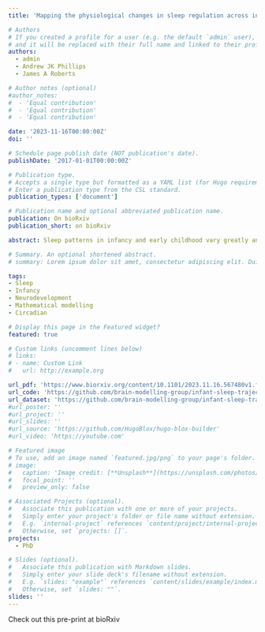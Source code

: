 ```yaml
---
title: 'Mapping the physiological changes in sleep regulation across infancy and young childhood'

# Authors
# If you created a profile for a user (e.g. the default `admin` user), write the username (folder name) here
# and it will be replaced with their full name and linked to their profile.
authors:
  - admin
  - Andrew JK Phillips 
  - James A Roberts

# Author notes (optional)
#author_notes:
#  - 'Equal contribution'
#  - 'Equal contribution'
#  - 'Equal contribution'

date: '2023-11-16T00:00:00Z'
doi: ''

# Schedule page publish date (NOT publication's date).
publishDate: '2017-01-01T00:00:00Z'

# Publication type.
# Accepts a single type but formatted as a YAML list (for Hugo requirements).
# Enter a publication type from the CSL standard.
publication_types: ['document']

# Publication name and optional abbreviated publication name.
publication: On bioRxiv
publication_short: on bioRxiv

abstract: Sleep patterns in infancy and early childhood vary greatly and change rapidly during development. In adults, sleep patterns are regulated by interactions between neuronal populations in the brainstem and hypothalamus, driven by the circadian and sleep homeostatic processes. However, the neurophysiological mechanisms underlying the sleep patterns and their variations across infancy and early childhood are poorly understood. We investigated whether a well-established mathematical model for sleep regulation in adults can model infant sleep characteristics and explain the physiological basis for developmental changes. By fitting longitudinal sleep data spanning 2 to 540 days after birth, we inferred parameter trajectories across age. We found that the developmental changes in sleep patterns are consistent with a faster accumulation and faster clearance of sleep homeostatic pressure in infancy and a weaker circadian rhythm in early infancy. We also find greater sensitivity to phase-delaying effects of light in infancy and early childhood. These findings reveal fundamental mechanisms that regulate sleep in infancy and early childhood. Given the critical role of sleep in healthy neurodevelopment, this framework could be used to pinpoint pathophysiological mechanisms and identify ways to improve sleep quality in early life.

# Summary. An optional shortened abstract.
# summary: Lorem ipsum dolor sit amet, consectetur adipiscing elit. Duis posuere tellus ac convallis placerat. Proin tincidunt magna sed ex sollicitudin condimentum.

tags: 
- Sleep
- Infancy
- Neurodevelopment
- Mathematical modelling
- Circadian

# Display this page in the Featured widget?
featured: true

# Custom links (uncomment lines below)
# links:
# - name: Custom Link
#   url: http://example.org

url_pdf: 'https://www.biorxiv.org/content/10.1101/2023.11.16.567480v1.full'
url_code: 'https://github.com/brain-modelling-group/infant-sleep-trajectory'
url_dataset: 'https://github.com/brain-modelling-group/infant-sleep-trajectory/tree/main/data'
#url_poster: ''
#url_project: ''
#url_slides: ''
#url_source: 'https://github.com/HugoBlox/hugo-blox-builder'
#url_video: 'https://youtube.com'

# Featured image
# To use, add an image named `featured.jpg/png` to your page's folder.
# image:
#   caption: 'Image credit: [**Unsplash**](https://unsplash.com/photos/pLCdAaMFLTE)'
#   focal_point: ''
#   preview_only: false

# Associated Projects (optional).
#   Associate this publication with one or more of your projects.
#   Simply enter your project's folder or file name without extension.
#   E.g. `internal-project` references `content/project/internal-project/index.md`.
#   Otherwise, set `projects: []`.
projects:
  - PhD

# Slides (optional).
#   Associate this publication with Markdown slides.
#   Simply enter your slide deck's filename without extension.
#   E.g. `slides: "example"` references `content/slides/example/index.md`.
#   Otherwise, set `slides: ""`.
slides: ''
---
```


<!-- {{% callout note %}}
Click the _Cite_ button above to demo the feature to enable visitors to import publication metadata into their reference management software.
{{% /callout %}}

{{% callout note %}}
Create your slides in Markdown - click the _Slides_ button to check out the example.
{{% /callout %}} -->

Check out this pre-print at bioRxiv
<!-- Add the publication's **full text** or **supplementary notes** here. You can use rich formatting such as including [code, math, and images](https://docs.hugoblox.com/content/writing-markdown-latex/). -->
